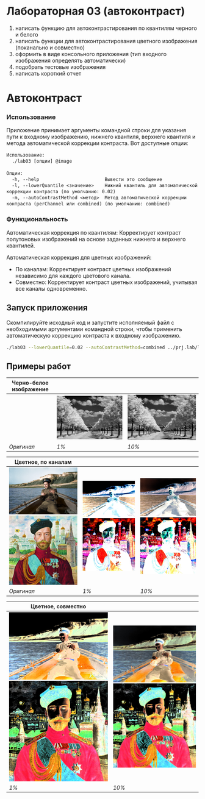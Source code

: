 Лабораторная 03 (автоконтраст)
====================================================
1. написать функцию для автоконтрастирования по квантилям черного и белого
2. написать функции для автоконтрастирования цветного изображения (поканально и совместно)
3. оформить в виде консольного приложения (тип входного изображения определять автоматически)
4. подобрать тестовые изображения
5. написать короткий отчет


# Автоконтраст

### Использование

Приложение принимает аргументы командной строки для указания пути к входному изображению, нижнего квантиля, верхнего квантиля и метода автоматической коррекции контраста. Вот доступные опции:

```
Использование:
  ./lab03 [опции] @image

Опции:
  -h, --help                        Вывести это сообщение
  -l, --lowerQuantile <значение>    Нижний квантиль для автоматической коррекции контраста (по умолчанию: 0.02)
  -m, --autoContrastMethod <метод>  Метод автоматической коррекции контраста (perChannel или combined) (по умолчанию: combined)

```

### Функциональность

Автоматическая коррекция по квантилям: Корректирует контраст полутоновых изображений на основе заданных нижнего и верхнего квантилей.

Автоматическая коррекция для цветных изображений:
- По каналам: Корректирует контраст цветных изображений независимо для каждого цветового канала.
- Совместно: Корректирует контраст цветных изображений, учитывая все каналы одновременно.

## Запуск приложения

Скомпилируйте исходный код и запустите исполняемый файл с необходимыми аргументами командной строки, чтобы применить автоматическую коррекцию контраста к входному изображению.

```bash
./lab03 --lowerQuantile=0.02 --autoContrastMethod=combined ../prj.lab/lab01/images/lab03_1_channel.jpeg

```

## Примеры работ

| Черно-белое изображение                          |                                                        |                                             |
|--------------------------------------------------|--------------------------------------------------------|---------------------------------------------|
|  | ![Оригинал](../lab01/images/lab03_1_channel.jpg) | ![10%](../lab01/images/lab03_1_channel.jpg) |
| *Оригинал*                                       | *1%*                                                   | *10%*                                       |

| Цветное, по каналам                                                                           |                                                                                                   |                                                                                                                 |
|-----------------------------------------------------------------------------------------------|---------------------------------------------------------------------------------------------------|-----------------------------------------------------------------------------------------------------------------|
| ![Оригинал](../lab01/images/lab03_color_1.jpeg) ![Оригинал](../lab01/images/lab03_color_2.jpeg) | ![1%](../lab01/images/lab03_color_1_perChannel_1%.jpg)  ![1%](../lab01/images/lab03_color_2_perChannel_1%.jpg) | ![10%](../lab01/images/lab03_color_1_perChannel_10%.jpg) ![10%](../lab01/images/lab03_color_2_perChannel_10%.jpg) |
| *Оригинал*                                                                                    | *1%*                                                                                              | *10%*                                                                                                           |

| Цветное, совместно                                                                                        |                                                                                                                |
|-----------------------------------------------------------------------------------------------------------|----------------------------------------------------------------------------------------------------------------|
| ![1%](../lab01/images/lab03_color_1_combined_1%.jpg) ![1%](../lab01/images/lab03_color_2_combined_1%.jpg) | ![10%](../lab01/images/lab03_color_1_combined_10%.jpg)  ![10%](../lab01/images/lab03_color_2_combined_10%.jpg) |
| *1%*                                                                                                      | *10%*                                                                                                          |

